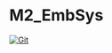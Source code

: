 # M2_EmbSys
[![Git](https://github.com/priyanu15/M2_EmbSys/actions/workflows/git.yml/badge.svg)](https://github.com/priyanu15/M2_EmbSys/actions/workflows/git.yml)
